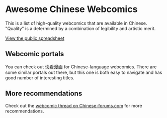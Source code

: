 # Awesome Chinese Webcomics

This is a list of high-quality webcomics that are available in Chinese. "Quality" is a determined by a combination of legibility and artistic merit.

[View the public spreadsheet](https://docs.google.com/spreadsheets/d/1VFy6jdPbRjZiQJ2a0fn9eFnAcrQh5ebSh21tTihKeKA/)

## Webcomic portals

You can check out [快看漫画](https://www.kuaikanmanhua.com/) for Chinese-language webcomics. There are some similar portals out there, but this one is both easy to navigate and has good number of interesting titles.

## More recommendations

Check out the [webcomic thread on Chinese-forums.com](https://www.chinese-forums.com/forums/topic/57486-webcomic-recommendations/) for more recommendations.
